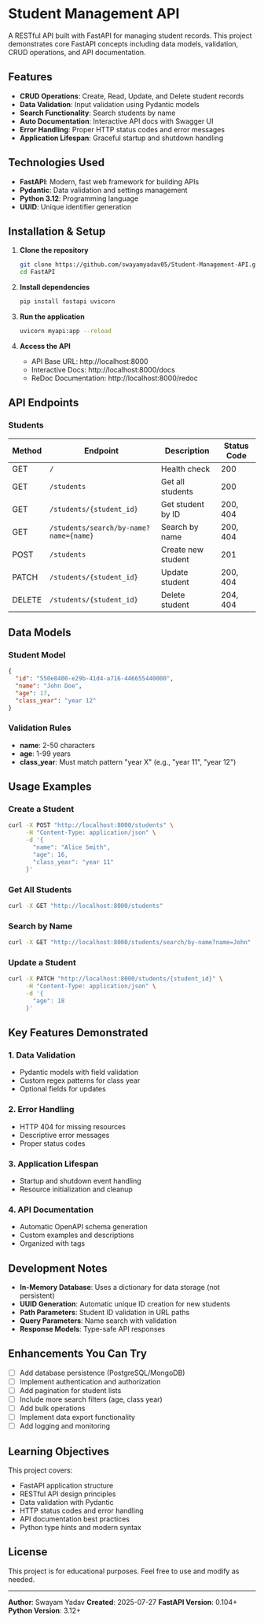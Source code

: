 # Student Management API

A RESTful API built with FastAPI for managing student records. This project demonstrates core FastAPI concepts including data models, validation, CRUD operations, and API documentation.

## Features

- **CRUD Operations**: Create, Read, Update, and Delete student records
- **Data Validation**: Input validation using Pydantic models
- **Search Functionality**: Search students by name
- **Auto Documentation**: Interactive API docs with Swagger UI
- **Error Handling**: Proper HTTP status codes and error messages
- **Application Lifespan**: Graceful startup and shutdown handling

## Technologies Used

- **FastAPI**: Modern, fast web framework for building APIs
- **Pydantic**: Data validation and settings management
- **Python 3.12**: Programming language
- **UUID**: Unique identifier generation

## Installation & Setup

1. **Clone the repository**

   ```bash
   git clone https://github.com/swayamyadav05/Student-Management-API.git
   cd FastAPI
   ```

2. **Install dependencies**

   ```bash
   pip install fastapi uvicorn
   ```

3. **Run the application**

   ```bash
   uvicorn myapi:app --reload
   ```

4. **Access the API**
   - API Base URL: http://localhost:8000
   - Interactive Docs: http://localhost:8000/docs
   - ReDoc Documentation: http://localhost:8000/redoc

## API Endpoints

### Students

| Method | Endpoint                               | Description        | Status Code |
| ------ | -------------------------------------- | ------------------ | ----------- |
| GET    | `/`                                    | Health check       | 200         |
| GET    | `/students`                            | Get all students   | 200         |
| GET    | `/students/{student_id}`               | Get student by ID  | 200, 404    |
| GET    | `/students/search/by-name?name={name}` | Search by name     | 200, 404    |
| POST   | `/students`                            | Create new student | 201         |
| PATCH  | `/students/{student_id}`               | Update student     | 200, 404    |
| DELETE | `/students/{student_id}`               | Delete student     | 204, 404    |

## Data Models

### Student Model

```json
{
  "id": "550e8400-e29b-41d4-a716-446655440000",
  "name": "John Doe",
  "age": 17,
  "class_year": "year 12"
}
```

### Validation Rules

- **name**: 2-50 characters
- **age**: 1-99 years
- **class_year**: Must match pattern "year X" (e.g., "year 11", "year 12")

## Usage Examples

### Create a Student

```bash
curl -X POST "http://localhost:8000/students" \
     -H "Content-Type: application/json" \
     -d '{
       "name": "Alice Smith",
       "age": 16,
       "class_year": "year 11"
     }'
```

### Get All Students

```bash
curl -X GET "http://localhost:8000/students"
```

### Search by Name

```bash
curl -X GET "http://localhost:8000/students/search/by-name?name=John"
```

### Update a Student

```bash
curl -X PATCH "http://localhost:8000/students/{student_id}" \
     -H "Content-Type: application/json" \
     -d '{
       "age": 18
     }'
```

## Key Features Demonstrated

### 1. **Data Validation**

- Pydantic models with field validation
- Custom regex patterns for class year
- Optional fields for updates

### 2. **Error Handling**

- HTTP 404 for missing resources
- Descriptive error messages
- Proper status codes

### 3. **Application Lifespan**

- Startup and shutdown event handling
- Resource initialization and cleanup

### 4. **API Documentation**

- Automatic OpenAPI schema generation
- Custom examples and descriptions
- Organized with tags

## Development Notes

- **In-Memory Database**: Uses a dictionary for data storage (not persistent)
- **UUID Generation**: Automatic unique ID creation for new students
- **Path Parameters**: Student ID validation in URL paths
- **Query Parameters**: Name search with validation
- **Response Models**: Type-safe API responses

## Enhancements You Can Try

- [ ] Add database persistence (PostgreSQL/MongoDB)
- [ ] Implement authentication and authorization
- [ ] Add pagination for student lists
- [ ] Include more search filters (age, class year)
- [ ] Add bulk operations
- [ ] Implement data export functionality
- [ ] Add logging and monitoring

## Learning Objectives

This project covers:

- FastAPI application structure
- RESTful API design principles
- Data validation with Pydantic
- HTTP status codes and error handling
- API documentation best practices
- Python type hints and modern syntax

## License

This project is for educational purposes. Feel free to use and modify as needed.

---

**Author**: Swayam Yadav
**Created**: 2025-07-27
**FastAPI Version**: 0.104+  
**Python Version**: 3.12+
